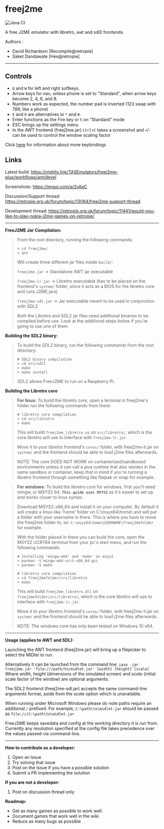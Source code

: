 # freej2me

![Java CI](https://github.com/hex007/freej2me/workflows/Java%20CI/badge.svg)

A free J2ME emulator with libretro, awt and sdl2 frontends.

Authors :
- David Richardson [Recompile@retropie]
- Saket Dandawate  [Hex@retropie]

---

## Controls

* `Q` and `W` for left and right softkeys.
* Arrow keys for nav, unless phone is set to "Standard", when arrow keys become 2, 4, 6, and 8.
* Numbers work as expected, the number pad is inverted (123 swap with 789, like a phone)
* `E` and `R` are alternatives to `*` and `#`.
* Enter functions as the Fire key or `5` on "Standard" mode
* ESC brings up the settings menu
* In the AWT frontend (freej2me.jar) `Ctrl+C` takes a screenshot and `+`/`-` can be used to control the window scaling factor

Click [here](KEYMAP.md) for information about more keybindings

## Links
Latest build:
  https://nightly.link/TASEmulators/freej2me-plus/workflows/ant/devel

Screenshots:
  https://imgur.com/a/2vAeC

Discussion/Support thread:
  https://retropie.org.uk/forum/topic/13084/freej2me-support-thread

Development thread:
  https://retropie.org.uk/forum/topic/11441/would-you-like-to-play-nokia-j2me-games-on-retropie/

----
**FreeJ2ME Jar Compilation:**

>From the root directory, running the following commands:
>```
> > cd freej2me/
> > ant
>```
> Will create three different jar files inside `build/`:
>
> `freej2me.jar` -> Standalone AWT jar executable
> 
> `freej2me-lr.jar` -> Libretro executable (has to be placed on the frontend's `system/` folder, since it acts as a BIOS for the libretro core and runs J2ME jars)
>
>`freej2me-sdl.jar` -> Jar executable meant to be used in conjunction with SDL2
>
>Both the Libretro and SDL2 jar files need additional binaries to be compiled before use. Look at the additional steps below if you're going to use one of them.

**Building the SDL2 binary:**
>
>To build the SDL2 binary, run the following commands from the root directory:
> ```
> # SDL2 binary compilation
> > cd src/sdl2
> > make
> > make install
> ```
>
> SDL2 allows FreeJ2ME to run on a Raspberry Pi.

**Building the Libretro core**

> **For linux:**
>To build the libretro core, open a terminal in freej2me's folder run the following commands from there:
>```
># libretro core compilation
> > cd src/libretro
> > make
>```
>This will build `freej2me_libretro.so` on `src/libretro/`, which is the core libretro will use to interface with `freej2me-lr.jar`.
>
>Move it to your libretro frontend's `cores/` folder, with freej2me-lr.jar on `system/` and the frontend should be able to load j2me files afterwards.
>
>NOTE: The core DOES NOT WORK on containerized/sandboxed environments unless it can call a java runtime that also resides in the same sandbox or container, keep that in mind if you're running a libretro frontend through something like flatpak or snap for example.
>

> **For windows:**
>To build the libretro core for windows, first you'll need mingw, or MSYS2 64. **`This guide uses MSYS2`** as it's easier to set up and works closer to linux syntax.
>
> Download MSYS2-x86_64 and install it on your computer. By default it will create a linux-like 'home' folder on C:\msys64\home\ and will put a folder with your username in there. This is where you have to move the freej2me folder to, so: `C:\msys64\home\USERNAME\freej2mefolder` for example.
>
> With the folder placed in there you can build the core, open the MSYS2 UCRT64 terminal from your pc's start menu, and run the following commands:
>```
> # Installing 'mingw-w64' and 'make' on msys2
> > pacman -S mingw-w64-ucrt-x86_64-gcc
> > pacman -S make
>
> # libretro core compilation
> > cd freej2mefolder/src/libretro
> > make
>```
>This will build `freej2me_libretro.dll` on `freej2mefolder/src/libretro/`, which is the core libretro will use to interface with `freej2me-lr.jar`.
>
>Move it to your libretro frontend's `cores/` folder, with freej2me-lr.jar on `system/` and the frontend should be able to load j2me files afterwards.
>
>NOTE: The windows core has only been tested on Windows 10 x64.

----
**Usage (applies to AWT and SDL):**

Launching the AWT frontend (freej2me.jar) will bring up a filepicker to select the MIDlet to run.

Alternatively it can be launched from the command line: `java -jar freej2me.jar 'file:///path/to/midlet.jar' [width] [height] [scale]`
Where _width_, _height_ (dimensions of the simulated screen) and _scale_ (initial scale factor of the window) are optional arguments.

The SDL2 frontend (freej2me-sdl.jar) accepts the same command-line arguments format, aside from the _scale_ option which is unavailable.

When running under Microsoft Windows please do note paths require an additional `/` prefixed. For example, `C:\path\to\midlet.jar` should be passed as `file:///C:\path\to\midlet.jar`

FreeJ2ME keeps savedata and config at the working directory it is run from. Currently any resolution specified at the config file takes precedence over the values passed via command-line.

---
**How to contribute as a developer:**
  1) Open an Issue
  2) Try solving that issue
  3) Post on the Issue if you have a possible solution
  4) Submit a PR implementing the solution

**If you are not a developer:**
  1) Post on discussion thread only

**Roadmap:**
  - Get as many games as possible to work well.
  - Document games that work well in the wiki
  - Reduce as many bugs as possible
